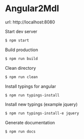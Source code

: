 # Angular2Mdl

url: http://localhost:8080

Start dev server
```sh
$ npm start
```

Build production
```sh
$ npm run build
```

Clean directory
```sh
$ npm run clean
```

Install typings for angular
```sh
$ npm run typings-install
```

Install new typings (example jquery)
```sh
$ npm run typings-install-e jquery
```

Generate documentation
```sh
$ npm run docs
```